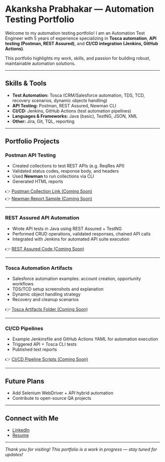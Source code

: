 # Akanksha Prabhakar — Automation Testing Portfolio

Welcome to my automation testing portfolio! I am an Automation Test Engineer with 5 years of experience specializing in **Tosca automation**, **API testing (Postman, REST Assured)**, and **CI/CD integration (Jenkins, GitHub Actions)**.  

This portfolio highlights my work, skills, and passion for building robust, maintainable automation solutions.

---

## Skills & Tools
- **Test Automation:** Tosca (CRM/Salesforce automation, TDS, TCD, recovery scenarios, dynamic objects handling)
- **API Testing:** Postman, REST Assured, Newman CLI
- **CI/CD:** Jenkins, GitHub Actions (test automation pipelines)
- **Languages & Frameworks:** Java (basic), TestNG, JSON, XML
- **Other:** Jira, Git, TQL, reporting

---

## Portfolio Projects

### **Postman API Testing**
- Created collections to test REST APIs (e.g. ReqRes API)  
- Validated status codes, response body, and headers  
- Used **Newman** to run collections via CLI  
- Generated HTML reports  

👉 [Postman Collection Link (Coming Soon)]()  
👉 [Newman Report Sample (Coming Soon)]()

---

### **REST Assured API Automation**
- Wrote API tests in Java using REST Assured + TestNG  
- Performed CRUD operations, validated responses, chained API calls  
- Integrated with Jenkins for automated API suite execution  

👉 [REST Assured Code (Coming Soon)]()

---

### **Tosca Automation Artifacts**
- Salesforce automation examples: account creation, opportunity workflows  
- TDS/TCD setup screenshots and explanation  
- Dynamic object handling strategy  
- Recovery and cleanup scenarios  

👉 [Tosca Artifacts Folder (Coming Soon)]()

---

### **CI/CD Pipelines**
- Example Jenkinsfile and GitHub Actions YAML for automation execution  
- Triggered API + Tosca CLI tests  
- Published test reports  

👉 [CI/CD Pipeline Scripts (Coming Soon)]()

---

## Future Plans
- Add Selenium WebDriver + API hybrid automation  
- Contribute to open-source QA projects  

---

## Connect with Me
- [LinkedIn](https://www.linkedin.com/in/akanksha-prabhakar-19111999ap)
- [Resume](./Akanksha_Prabhakar_Resume.pdf)  

---

 *Thank you for visiting! This portfolio is a work in progress — stay tuned for updates!*
